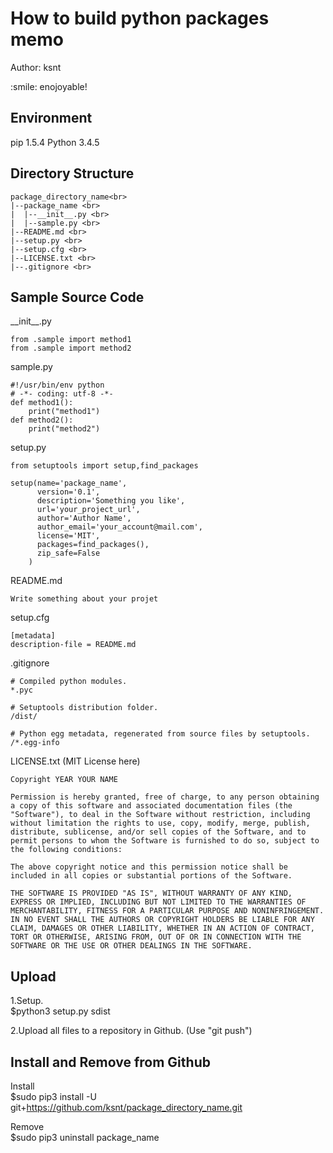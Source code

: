 # How to build python packages memo

Author: ksnt

\:smile: enojoyable!

## Environment

pip 1.5.4
Python 3.4.5

## Directory Structure
```
package_directory_name<br>
|--package_name <br>
|  |--__init__.py <br>
|  |--sample.py <br>
|--README.md <br>
|--setup.py <br>
|--setup.cfg <br>
|--LICENSE.txt <br>
|--.gitignore <br>
```

## Sample Source Code

\_\_init\_\_.py
```
from .sample import method1
from .sample import method2
```

sample.py
```
#!/usr/bin/env python
# -*- coding: utf-8 -*-
def method1():
    print("method1")
def method2():
    print("method2")
```

setup.py
```
from setuptools import setup,find_packages

setup(name='package_name',
      version='0.1',
      description='Something you like',
      url='your_project_url',
      author='Author Name',
      author_email='your_account@mail.com',
      license='MIT',
      packages=find_packages(),
      zip_safe=False       
    )
```

README.md
```
Write something about your projet
```

setup.cfg
```
[metadata]
description-file = README.md
```   

.gitignore
```
# Compiled python modules.
*.pyc

# Setuptools distribution folder.
/dist/

# Python egg metadata, regenerated from source files by setuptools.
/*.egg-info
```

LICENSE.txt (MIT License here)
```
Copyright YEAR YOUR NAME

Permission is hereby granted, free of charge, to any person obtaining a copy of this software and associated documentation files (the "Software"), to deal in the Software without restriction, including without limitation the rights to use, copy, modify, merge, publish, distribute, sublicense, and/or sell copies of the Software, and to permit persons to whom the Software is furnished to do so, subject to the following conditions:

The above copyright notice and this permission notice shall be included in all copies or substantial portions of the Software.

THE SOFTWARE IS PROVIDED "AS IS", WITHOUT WARRANTY OF ANY KIND, EXPRESS OR IMPLIED, INCLUDING BUT NOT LIMITED TO THE WARRANTIES OF MERCHANTABILITY, FITNESS FOR A PARTICULAR PURPOSE AND NONINFRINGEMENT. IN NO EVENT SHALL THE AUTHORS OR COPYRIGHT HOLDERS BE LIABLE FOR ANY CLAIM, DAMAGES OR OTHER LIABILITY, WHETHER IN AN ACTION OF CONTRACT, TORT OR OTHERWISE, ARISING FROM, OUT OF OR IN CONNECTION WITH THE SOFTWARE OR THE USE OR OTHER DEALINGS IN THE SOFTWARE.
```

## Upload

1.Setup.<br>
$python3 setup.py sdist <br>

2.Upload all files to a repository in Github. (Use "git push")


## Install and Remove from Github

Install <br>
$sudo pip3 install -U git+https://github.com/ksnt/package_directory_name.git <br>

Remove <br>
$sudo pip3 uninstall package_name

